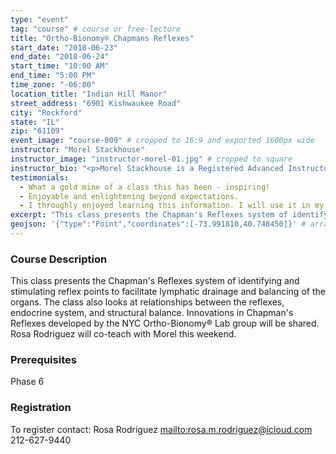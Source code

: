 ```yaml
---
type: "event"
tag: "course" # course or free-lecture
title: "Ortho-Bionomy® Chapmans Reflexes"
start_date: "2018-06-23"
end_date: "2018-06-24"
start_time: "10:00 AM"
end_time: "5:00 PM"
time_zone: "-06:00"
location_title: "Indian Hill Manor"
street_address: "6901 Kishwaukee Road"
city: "Rockford"
state: "IL"
zip: "61109"
event_image: "course-009" # cropped to 16:9 and exported 1600px wide
instructor: "Morel Stackhouse"
instructor_image: "instructor-morel-01.jpg" # cropped to square
instructor_bio: "<p>Morel Stackhouse is a Registered Advanced Instructor with the Society of Ortho-Bionomy International. She began her study of Ortho-Bionomy in 1984 and was fortunate to have studied with Arthur Lincoln Pauls D.O., the system's Founder.</p><p>Morel has been teaching throughout the US since 1989. She enjoys introducing this bodywork system to others and working with students to develop their skill and confidence as they grow with the work. She is approved by the National Certification Board for Therapeutic Massage and Bodywork (NCBTMB) as a Continuing Education Approved Provider.</p>"
testimonials:
  - What a gold mine of a class this has been - inspiring!
  - Enjoyable and enlightening beyond expectations.
  - I throughly enjoyed learning this information. I will use it in my practice immediately.
excerpt: "This class presents the Chapman's Reflexes system of identifying and stimulating reflex points to facilitate lymphatic drainage and balancing of the organs. The class also looks at relationships between the reflexes, endocrine system, and structural balance. Innovations in Chapman's Reflexes developed by the NYC Ortho-Bionomy® Lab group will be shared."
geojson: '{"type":"Point","coordinates":[-73.991810,40.748450]}' # array format: [lon, lat]
---
```


### Course Description

This class presents the Chapman's Reflexes system of identifying and stimulating reflex points to facilitate lymphatic drainage and balancing of the organs. The class also looks at relationships between the reflexes, endocrine system, and structural balance. Innovations in Chapman's Reflexes developed by the NYC Ortho-Bionomy® Lab group will be shared. Rosa Rodriguez will co-teach with Morel this weekend.

### Prerequisites

Phase 6

### Registration

To register contact: 
Rosa Rodriguez 
[mailto:rosa.m.rodriguez@icloud.com](rosa.m.rodriguez@icloud.com)
212-627-9440
